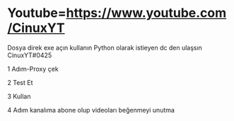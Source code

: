 # Youtube=https://www.youtube.com/CinuxYT

Dosya direk exe açın kullanın Python olarak istieyen dc den ulaşsın CinuxYT#0425

1 Adım-Proxy çek 

2 Test Et

3 Kullan

4 Adım kanalıma abone olup videoları beğenmeyi unutma
